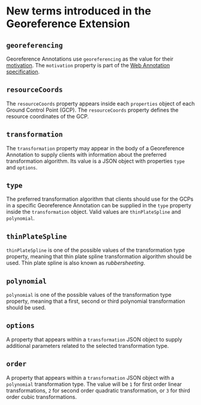 # New terms introduced in the Georeference Extension

## `georeferencing`

Georeference Annotations use `georeferencing` as the value for their [motivation](https://www.w3.org/TR/annotation-model/#motivation-and-purpose). The `motivation` property is part of the [Web Annotation specification](https://www.w3.org/TR/annotation-model/).

## `resourceCoords`

The `resourceCoords` property appears inside each `properties` object of each Ground Control Point (GCP). The `resourceCoords` property defines the resource coordinates of the GCP.

## `transformation`

The `transformation` property may appear in the body of a Georeference Annotation to supply clients with information about the preferred transformation algorithm. Its value is a JSON object with properties `type` and `options`.

## `type`

The preferred transformation algorithm that clients should use for the GCPs in a specific Georeference Annotation can be supplied in the `type` property inside the `transformation` object. Valid values are `thinPlateSpline` and `polynomial`.

## `thinPlateSpline`

`thinPlateSpline` is one of the possible values of the transformation type property, meaning that thin plate spline transformation algorithm should be used. Thin plate spline is also known as _rubbersheeting_.

## `polynomial`

`polynomial` is one of the possible values of the transformation type property, meaning that a first, second or third polynomial transformation should be used.

## `options`

A property that appears within a `transformation` JSON object to supply additional parameters related to the selected transformation type.

## `order`

A property that appears within a `transformation` JSON object with a `polynomial` transformation type.  The value will be `1` for first order linear transformations, `2` for second order quadratic transformation, or `3` for third order cubic transformations.




